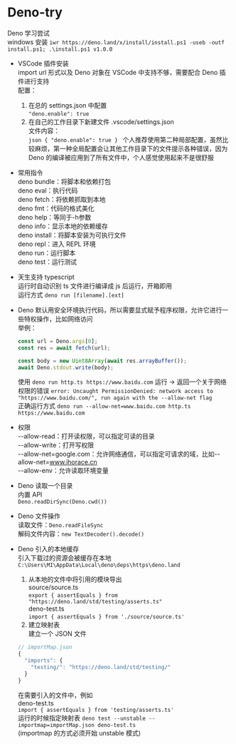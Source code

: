 # Deno-try  
Deno 学习尝试  
windows 安装 `iwr https://deno.land/x/install/install.ps1 -useb -outf install.ps1; .\install.ps1 v1.0.0`  
- VSCode 插件安装  
  import url 形式以及 Deno 对象在 VSCode 中支持不够，需要配合 Deno 插件进行支持  
  配置：  
    1. 在总的 settings.json 中配置  
      `"deno.enable": true`  
    2. 在自己的工作目录下新建文件 .vscode/settings.json  
      文件内容：  
      ```json
      {
        "deno.enable": true
      }
      ```
    个人推荐使用第二种局部配置，虽然比较麻烦，第一种全局配置会让其他工作目录下的文件提示各种错误，因为 Deno 的编译被应用到了所有文件中，个人感觉使用起来不是很舒服  

- 常用指令  
  deno bundle：将脚本和依赖打包  
  deno eval：执行代码  
  deno fetch：将依赖抓取到本地  
  deno fmt：代码的格式美化  
  deno help：等同于-h参数  
  deno info：显示本地的依赖缓存  
  deno install：将脚本安装为可执行文件  
  deno repl：进入 REPL 环境  
  deno run：运行脚本  
  deno test：运行测试  

- 天生支持 typescript  
  运行时自动识别 ts 文件进行编译成 js 后运行，开箱即用  
  运行方式 `deno run [filename].[ext]`  

- Deno 默认用安全环境执行代码，所以需要显式赋予程序权限，允许它进行一些特权操作，比如网络访问  
  举例：  
  ```ts
  const url = Deno.args[0];
  const res = await fetch(url);

  const body = new Uint8Array(await res.arrayBuffer());
  await Deno.stdout.write(body);
  ```
  使用 `deno run http.ts https://www.baidu.com` 运行 -> 返回一个关于网络权限的错误 `error: Uncaught PermissionDenied: network access to "https://www.baidu.com/", run again with the --allow-net flag`  
  正确运行方式 `deno run --allow-net=www.baidu.com http.ts https://www.baidu.com`  

- 权限  
  --allow-read：打开读权限，可以指定可读的目录  
  --allow-write：打开写权限  
  --allow-net=google.com：允许网络通信，可以指定可请求的域，比如--allow-net=www.ihorace.cn  
  --allow-env：允许读取环境变量  

- Deno 读取一个目录  
  内置 API  
  `Deno.readDirSync(Deno.cwd())`  

- Deno 文件操作  
  读取文件：`Deno.readFileSync`  
  解码文件内容：`new TextDecoder().decode()`  

- Deno 引入的本地缓存  
  引入下载过的资源会被缓存在本地 `C:\Users\MI\AppData\Local\deno\deps\https\deno.land`  
  1. 从本地的文件中将引用的模块导出  
    source/source.ts  
    `export { assertEquals } from "https://deno.land/std/testing/asserts.ts"`  
    deno-test.ts  
    `import { assertEquals } from './source/source.ts'`  
  2. 建立映射表  
    建立一个 JSON 文件  
    ```js
    // importMap.json
    {
      "imports": {
        "testing/": "https://deno.land/std/testing/"
      }
    }
    ```
    在需要引入的文件中，例如  
    deno-test.ts  
    `import { assertEquals } from 'testing/asserts.ts'`  
    运行的时候指定映射表 `deno test --unstable --importmap=importMap.json deno-test.ts`  
    (importmap 的方式必须开始 unstable 模式)  
